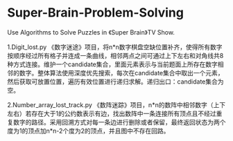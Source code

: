 # Super-Brain-Problem-Solving
Use Algorithms to Solve Puzzles in 《Super Brain》TV Show.

1.Digit_lost.py 《数字迷途》项目，将n\*n数字棋盘空缺位置补齐，使得所有数字按顺序经过所有格子并连成一条曲线，相邻两点之间可通过上下左右和对角线共8种方式连接。维护一个candidate集合，里面元素表示与当前题面上所存在数字相邻的数字。整体算法使用深度优先搜索，每次在candidate集合中取出一个元素，然后获取可放置位置，遍历有效位置进行递归求解。递归出口：candidate集合为空。

2.Number_array_lost_track.py 《数阵迷踪》项目，n\*n的数阵中相邻数字（上下左右）若存在大于1的公约数表示有边，找出数阵中一条连接所有顶点且不经过重复数字的路径。采用回溯方式对每一条边进行删除或者保留，最终返回状态为两个度为1的顶点加n*n-2个度为2的顶点，并且图中不存在回路。
